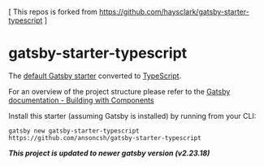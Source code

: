 [ This repos is forked from https://github.com/haysclark/gatsby-starter-typescript ]

# gatsby-starter-typescript
The [default Gatsby starter](https://github.com/gatsbyjs/gatsby-starter-default) converted to [TypeScript](https://www.typescriptlang.org/).

For an overview of the project structure please refer to the [Gatsby documentation - Building with Components](https://www.gatsbyjs.org/docs/building-with-components/)

Install this starter (assuming Gatsby is installed) by running from your CLI:
```
gatsby new gatsby-starter-typescript https://github.com/ansoncsh/gatsby-starter-typescript
```

***This project is updated to newer gatsby version (v2.23.18)***
